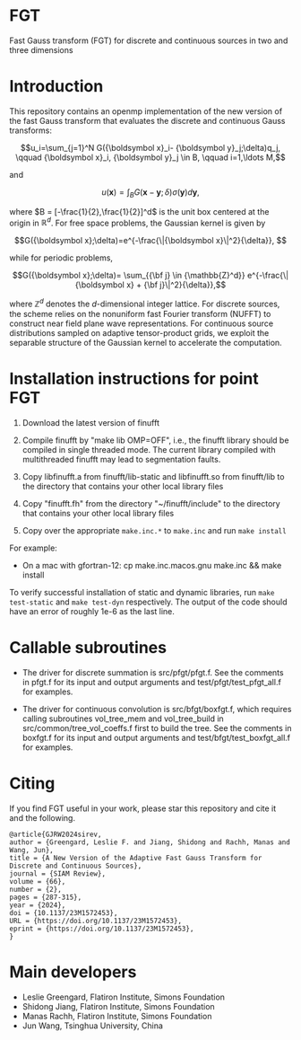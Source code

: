 # FGT
Fast Gauss transform (FGT) for discrete and continuous sources in two and three dimensions

# Introduction

This repository contains an openmp implementation of the new version of the fast Gauss transform that evaluates the discrete and continuous Gauss transforms:

$$u_i=\sum_{j=1}^N G({\boldsymbol x}_i- {\boldsymbol y}_j;\delta)q_j,
\qquad {\boldsymbol x}_i, {\boldsymbol y}_j \in B, \qquad i=1,\ldots M,$$

and

$$u({\boldsymbol x})=\int_B G({\boldsymbol x}-{\boldsymbol y};\delta)\sigma({\boldsymbol y})d{\boldsymbol y},$$

where $B = [-\frac{1}{2},\frac{1}{2}]^d$ is the 
unit box centered at the origin in $\mathbb{R}^d$. For free space problems,
the Gaussian kernel is given by 

$$G({\boldsymbol x};\delta)=e^{-\frac{\|{\boldsymbol x}\|^2}{\delta}}, $$

while for periodic problems, 

$$G({\boldsymbol x};\delta)= \sum_{{\bf j} \in {\mathbb{Z}^d}} e^{-\frac{\|{\boldsymbol x} + {\bf j}\|^2}{\delta}},$$

where ${\mathbb{Z}}^d$ denotes the $d$-dimensional integer lattice.
For discrete sources, the scheme relies on the nonuniform fast Fourier transform 
(NUFFT) to construct near field plane wave representations. For continuous source 
distributions sampled on adaptive tensor-product grids, we exploit 
the separable structure of the Gaussian kernel to accelerate the 
computation. 

# Installation instructions for point FGT
1. Download the latest version of finufft

2. Compile finufft by "make lib OMP=OFF", i.e., the finufft library
should be compiled in single threaded mode. The current library compiled
with multithreaded finufft may lead to segmentation faults. 

3. Copy libfinufft.a from finufft/lib-static and libfinufft.so from finufft/lib
to the directory that contains your other local library files

4. Copy "finufft.fh" from the directory "~/finufft/include" to the
directory that contains your other local library files

5. Copy over the appropriate ``make.inc.*`` to ``make.inc`` and run ``make
install``

For example: 
* On a mac with gfortran-12: cp make.inc.macos.gnu make.inc && make
install

To verify successful installation of static and dynamic libraries, 
run ``make test-static`` and ``make test-dyn`` respectively. 
The output of the code should have an error of roughly 1e-6 as the last line.

# Callable subroutines

* The driver for discrete summation is src/pfgt/pfgt.f. See the comments in pfgt.f for its
  input and output arguments and test/pfgt/test_pfgt_all.f for examples. 

* The driver for continuous convolution is src/bfgt/boxfgt.f, which requires calling subroutines
vol_tree_mem and vol_tree_build in src/common/tree_vol_coeffs.f first to build the tree. See the
comments in boxfgt.f for its input and output arguments and test/bfgt/test_boxfgt_all.f for examples.

# Citing

If you find FGT useful in your work, please star this repository and cite it and the following. 

```
@article{GJRW2024sirev,
author = {Greengard, Leslie F. and Jiang, Shidong and Rachh, Manas and Wang, Jun},
title = {A New Version of the Adaptive Fast Gauss Transform for Discrete and Continuous Sources},
journal = {SIAM Review},
volume = {66},
number = {2},
pages = {287-315},
year = {2024},
doi = {10.1137/23M1572453},
URL = {https://doi.org/10.1137/23M1572453},
eprint = {https://doi.org/10.1137/23M1572453},
}
```

# Main developers

* Leslie Greengard, Flatiron Institute, Simons Foundation
* Shidong Jiang, Flatiron Institute, Simons Foundation
* Manas Rachh, Flatiron Institute, Simons Foundation
* Jun Wang, Tsinghua University, China
